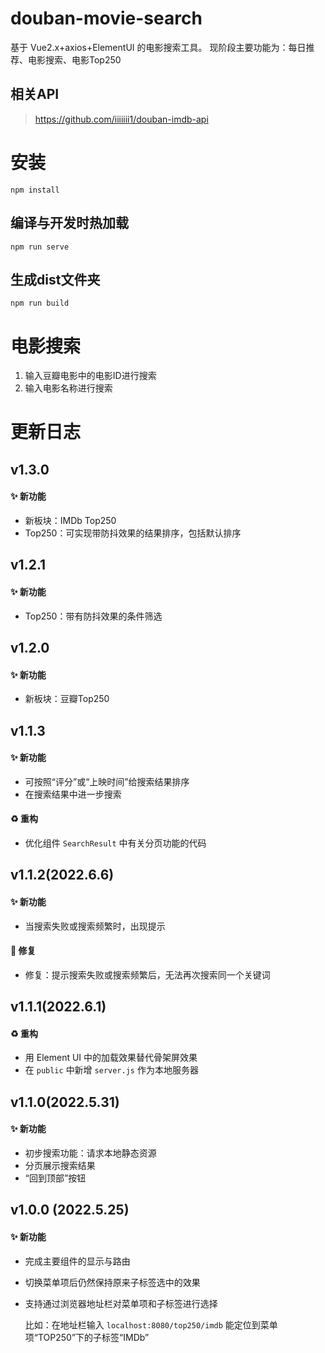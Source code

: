 # douban-movie-search
基于 Vue2.x+axios+ElementUI 的电影搜索工具。
现阶段主要功能为：每日推荐、电影搜索、电影Top250

## 相关API
> https://github.com/iiiiiii1/douban-imdb-api

# 安装
```
npm install
```

## 编译与开发时热加载
```
npm run serve
```

## 生成dist文件夹
```
npm run build
```


# 电影搜索
1. 输入豆瓣电影中的电影ID进行搜索
2. 输入电影名称进行搜索


# 更新日志

## v1.3.0

#### :sparkles: 新功能

- 新板块：IMDb Top250
- Top250：可实现带防抖效果的结果排序，包括默认排序



## v1.2.1

#### :sparkles: 新功能

- Top250：带有防抖效果的条件筛选



## v1.2.0

#### :sparkles: 新功能

- 新板块：豆瓣Top250



## v1.1.3

#### :sparkles: 新功能

- 可按照“评分”或“上映时间”给搜索结果排序
- 在搜索结果中进一步搜索

#### :recycle: 重构

- 优化组件 `SearchResult` 中有关分页功能的代码



## v1.1.2(2022.6.6)

#### :sparkles: 新功能

- 当搜索失败或搜索频繁时，出现提示

#### :bug: 修复

- 修复：提示搜索失败或搜索频繁后，无法再次搜索同一个关键词



## v1.1.1(2022.6.1)

#### :recycle: 重构

- 用 Element UI 中的加载效果替代骨架屏效果
- 在 `public` 中新增 `server.js` 作为本地服务器



## v1.1.0(2022.5.31)

#### :sparkles: 新功能

- 初步搜索功能：请求本地静态资源
- 分页展示搜索结果
- “回到顶部”按钮



## v1.0.0 (2022.5.25)

#### :sparkles: 新功能

- 完成主要组件的显示与路由

- 切换菜单项后仍然保持原来子标签选中的效果

- 支持通过浏览器地址栏对菜单项和子标签进行选择

  比如：在地址栏输入 `localhost:8080/top250/imdb` 能定位到菜单项“TOP250”下的子标签“IMDb”